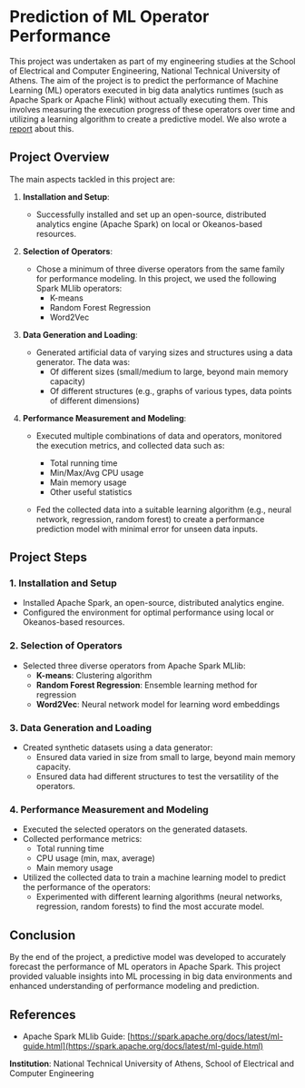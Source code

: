 # Prediction of ML Operator Performance

This project was undertaken as part of my engineering studies at the School of Electrical and Computer Engineering, National Technical University of Athens. The aim of the project is to predict the performance of Machine Learning (ML) operators executed in big data analytics runtimes (such as Apache Spark or Apache Flink) without actually executing them. This involves measuring the execution progress of these operators over time and utilizing a learning algorithm to create a predictive model. We also wrote a [report](https://github.com/elinasyr/Prediction-of-ML-Operator-Performance/blob/main/D4a__Prediction_of_ML_Operator_Performance.pdf) about this.


## Project Overview

The main aspects tackled in this project are:

1. **Installation and Setup**: 
   - Successfully installed and set up an open-source, distributed analytics engine (Apache Spark) on local or Okeanos-based resources.

2. **Selection of Operators**: 
   - Chose a minimum of three diverse operators from the same family for performance modeling. In this project, we used the following Spark MLlib operators:
     - K-means
     - Random Forest Regression
     - Word2Vec

3. **Data Generation and Loading**:
   - Generated artificial data of varying sizes and structures using a data generator. The data was:
     - Of different sizes (small/medium to large, beyond main memory capacity)
     - Of different structures (e.g., graphs of various types, data points of different dimensions)

4. **Performance Measurement and Modeling**:
   - Executed multiple combinations of data and operators, monitored the execution metrics, and collected data such as:
     - Total running time
     - Min/Max/Avg CPU usage
     - Main memory usage
     - Other useful statistics

   - Fed the collected data into a suitable learning algorithm (e.g., neural network, regression, random forest) to create a performance prediction model with minimal error for unseen data inputs.

## Project Steps

### 1. Installation and Setup

- Installed Apache Spark, an open-source, distributed analytics engine.
- Configured the environment for optimal performance using local or Okeanos-based resources.

### 2. Selection of Operators

- Selected three diverse operators from Apache Spark MLlib:
  - **K-means**: Clustering algorithm
  - **Random Forest Regression**: Ensemble learning method for regression
  - **Word2Vec**: Neural network model for learning word embeddings

### 3. Data Generation and Loading

- Created synthetic datasets using a data generator:
  - Ensured data varied in size from small to large, beyond main memory capacity.
  - Ensured data had different structures to test the versatility of the operators.

### 4. Performance Measurement and Modeling

- Executed the selected operators on the generated datasets.
- Collected performance metrics:
  - Total running time
  - CPU usage (min, max, average)
  - Main memory usage
- Utilized the collected data to train a machine learning model to predict the performance of the operators:
  - Experimented with different learning algorithms (neural networks, regression, random forests) to find the most accurate model.

## Conclusion

By the end of the project, a predictive model was developed to accurately forecast the performance of ML operators in Apache Spark. This project provided valuable insights into ML processing in big data environments and enhanced understanding of performance modeling and prediction.

## References

- Apache Spark MLlib Guide: [https://spark.apache.org/docs/latest/ml-guide.html](https://spark.apache.org/docs/latest/ml-guide.html)


**Institution**: National Technical University of Athens, School of Electrical and Computer Engineering
